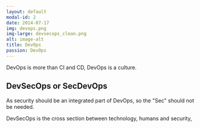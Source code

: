 ```yaml
---
layout: default
modal-id: 2
date: 2014-07-17
img: devops.png
img-large: devsecops_clean.png
alt: image-alt
title: DevOps
passion: DevOps
---
```



DevOps is more than CI and CD, DevOps is a culture.

## DevSecOps or SecDevOps
As security should be an integrated part of DevOps, so the "Sec" should not be needed.

DevSecOps is the cross section between technology, humans and security,